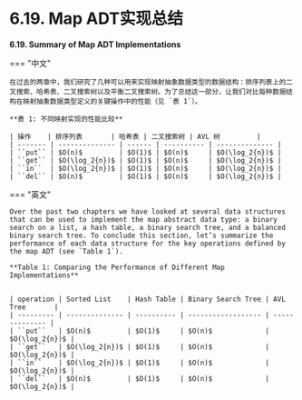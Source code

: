 # 6.19. Map ADT实现总结

**6.19. Summary of Map ADT Implementations**

=== "中文"


    在过去的两章中，我们研究了几种可以用来实现映射抽象数据类型的数据结构：排序列表上的二叉搜索、哈希表、二叉搜索树以及平衡二叉搜索树。为了总结这一部分，让我们对比每种数据结构在映射抽象数据类型定义的关键操作中的性能（见 `表 1`）。
    
    **表 1: 不同映射实现的性能比较**
    
    | 操作    | 排序列表       | 哈希表 | 二叉搜索树 | AVL 树         |
    | ------- | -------------- | ------ | ---------- | -------------- |
    | ``put`` | $O(n)$         | $O(1)$ | $O(n)$     | $O(\log_2{n})$ |
    | ``get`` | $O(\log_2{n})$ | $O(1)$ | $O(n)$     | $O(\log_2{n})$ |
    | ``in``  | $O(\log_2{n})$ | $O(1)$ | $O(n)$     | $O(\log_2{n})$ |
    | ``del`` | $O(n)$         | $O(1)$ | $O(n)$     | $O(\log_2{n})$ |
    

=== "英文"


    Over the past two chapters we have looked at several data structures that can be used to implement the map abstract data type: a binary search on a list, a hash table, a binary search tree, and a balanced binary search tree. To conclude this section, let’s summarize the performance of each data structure for the key operations defined by the map ADT (see `Table 1`).
    
    **Table 1: Comparing the Performance of Different Map Implementations**
    
        
    | operation | Sorted List    | Hash Table | Binary Search Tree | AVL Tree       |
    | --------- | -------------- | ---------- | ------------------ | -------------- |
    | ``put``   | $O(n)$         | $O(1)$     | $O(n)$             | $O(\log_2{n})$ |
    | ``get``   | $O(\log_2{n})$ | $O(1)$     | $O(n)$             | $O(\log_2{n})$ |
    | ``in``    | $O(\log_2{n})$ | $O(1)$     | $O(n)$             | $O(\log_2{n})$ |
    | ``del``   | $O(n)$         | $O(1)$     | $O(n)$             | $O(\log_2{n})$ |
    